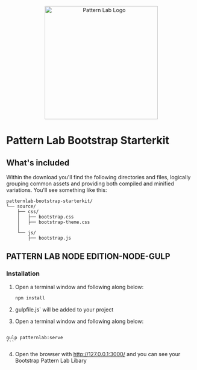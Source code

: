 
<p align="center">
  <img src='/patternlab.png' width="300" alt="Pattern Lab Logo" style="max-width: 100%;" />
</p>

# Pattern Lab Bootstrap Starterkit 

## What's included

Within the download you'll find the following directories and files, logically grouping common assets and providing both compiled and minified variations. You'll see something like this:

```text
patternlab-bootstrap-starterkit/
└── source/
    ├── css/
    │   ├── bootstrap.css
    │   ├── bootstrap-theme.css
    │ 
    └── js/
        ├── bootstrap.js

```

## PATTERN LAB NODE EDITION-NODE-GULP

### Installation

1. Open a terminal window and following along below:
    ```bash
    npm install
    ```
2. gulpfile.js` will be added to your project
     
3.   Open a terminal window and following along below:
     ```bash
    gulp patternlab:serve    
    ```
4.   Open the browser with http://127.0.0.1:3000/ and you can see your Bootstrap Pattern Lab Libary